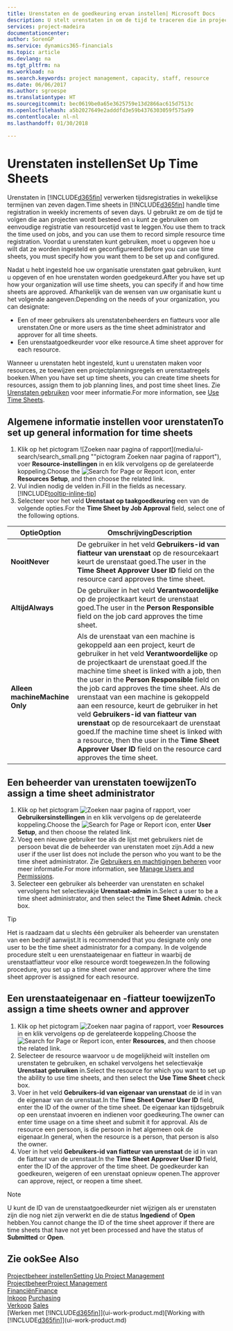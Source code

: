 ```yaml
---
title: Urenstaten en de goedkeuring ervan instellen| Microsoft Docs
description: U stelt urenstaten in om de tijd te traceren die in projecten en resources wordt gebruikt, wat u helpt bij projectbeheer, personeelsbezetting en capaciteit
services: project-madeira
documentationcenter: 
author: SorenGP
ms.service: dynamics365-financials
ms.topic: article
ms.devlang: na
ms.tgt_pltfrm: na
ms.workload: na
ms.search.keywords: project management, capacity, staff, resource
ms.date: 06/06/2017
ms.author: sgroespe
ms.translationtype: HT
ms.sourcegitcommit: bec0619be0a65e3625759e13d2866ac615d7513c
ms.openlocfilehash: a5b2027649e2adddfd3e59b4376303059f575a99
ms.contentlocale: nl-nl
ms.lasthandoff: 01/30/2018

---
```

# <a name="set-up-time-sheets"></a><span data-ttu-id="e3097-103">Urenstaten instellen</span><span class="sxs-lookup"><span data-stu-id="e3097-103">Set Up Time Sheets</span></span>
<span data-ttu-id="e3097-104">Urenstaten in [!INCLUDE[d365fin](includes/d365fin_md.md)] verwerken tijdsregistraties in wekelijkse termijnen van zeven dagen.</span><span class="sxs-lookup"><span data-stu-id="e3097-104">Time sheets in [!INCLUDE[d365fin](includes/d365fin_md.md)] handle time registration in weekly increments of seven days.</span></span> <span data-ttu-id="e3097-105">U gebruikt ze om de tijd te volgen die aan projecten wordt besteed en u kunt ze gebruiken om eenvoudige registratie van resourcetijd vast te leggen.</span><span class="sxs-lookup"><span data-stu-id="e3097-105">You use them to track the time used on jobs, and you can use them to record simple resource time registration.</span></span> <span data-ttu-id="e3097-106">Voordat u urenstaten kunt gebruiken, moet u opgeven hoe u wilt dat ze worden ingesteld en geconfigureerd.</span><span class="sxs-lookup"><span data-stu-id="e3097-106">Before you can use time sheets, you must specify how you want them to be set up and configured.</span></span>

<span data-ttu-id="e3097-107">Nadat u hebt ingesteld hoe uw organisatie urenstaten gaat gebruiken, kunt u opgeven of en hoe urenstaten worden goedgekeurd.</span><span class="sxs-lookup"><span data-stu-id="e3097-107">After you have set up how your organization will use time sheets, you can specify if and how time sheets are approved.</span></span> <span data-ttu-id="e3097-108">Afhankelijk van de wensen van uw organisatie kunt u het volgende aangeven:</span><span class="sxs-lookup"><span data-stu-id="e3097-108">Depending on the needs of your organization, you can designate:</span></span>

* <span data-ttu-id="e3097-109">Een of meer gebruikers als urenstatenbeheerders en fiatteurs voor alle urenstaten.</span><span class="sxs-lookup"><span data-stu-id="e3097-109">One or more users as the time sheet administrator and approver for all time sheets.</span></span>
* <span data-ttu-id="e3097-110">Een urenstaatgoedkeurder voor elke resource.</span><span class="sxs-lookup"><span data-stu-id="e3097-110">A time sheet approver for each resource.</span></span>

<span data-ttu-id="e3097-111">Wanneer u urenstaten hebt ingesteld, kunt u urenstaten maken voor resources, ze toewijzen een projectplanningsregels en urenstaatregels boeken.</span><span class="sxs-lookup"><span data-stu-id="e3097-111">When you have set up time sheets, you can create time sheets for resources, assign them to job planning lines, and post time sheet lines.</span></span> <span data-ttu-id="e3097-112">Zie [Urenstaten gebruiken](projects-how-use-time-sheets.md) voor meer informatie.</span><span class="sxs-lookup"><span data-stu-id="e3097-112">For more information, see [Use Time Sheets](projects-how-use-time-sheets.md).</span></span>

## <a name="to-set-up-general-information-for-time-sheets"></a><span data-ttu-id="e3097-113">Algemene informatie instellen voor urenstaten</span><span class="sxs-lookup"><span data-stu-id="e3097-113">To set up general information for time sheets</span></span>
1. <span data-ttu-id="e3097-114">Klik op het pictogram ![Zoeken naar pagina of rapport](media/ui-search/search_small.png ""pictogram Zoeken naar pagina of rapport"), voer **Resource-instellingen** in en klik vervolgens op de gerelateerde koppeling.</span><span class="sxs-lookup"><span data-stu-id="e3097-114">Choose the ![Search for Page or Report](media/ui-search/search_small.png "Search for Page or Report icon") icon, enter **Resources Setup**, and then choose the related link.</span></span>  
2. <span data-ttu-id="e3097-115">Vul indien nodig de velden in.</span><span class="sxs-lookup"><span data-stu-id="e3097-115">Fill in the fields as necessary.</span></span> [!INCLUDE[tooltip-inline-tip](includes/tooltip-inline-tip_md.md)]
3. <span data-ttu-id="e3097-116">Selecteer voor het veld **Urenstaat op taakgoedkeuring** een van de volgende opties.</span><span class="sxs-lookup"><span data-stu-id="e3097-116">For the **Time Sheet by Job Approval** field, select one of the following options.</span></span>

| <span data-ttu-id="e3097-117">Optie</span><span class="sxs-lookup"><span data-stu-id="e3097-117">Option</span></span> | <span data-ttu-id="e3097-118">Omschrijving</span><span class="sxs-lookup"><span data-stu-id="e3097-118">Description</span></span> |
| --- | --- |
| <span data-ttu-id="e3097-119">**Nooit**</span><span class="sxs-lookup"><span data-stu-id="e3097-119">**Never**</span></span> |<span data-ttu-id="e3097-120">De gebruiker in het veld **Gebruikers-id van fiatteur van urenstaat** op de resourcekaart keurt de urenstaat goed.</span><span class="sxs-lookup"><span data-stu-id="e3097-120">The user in the **Time Sheet Approver User ID** field on the resource card approves the time sheet.</span></span> |
| <span data-ttu-id="e3097-121">**Altijd**</span><span class="sxs-lookup"><span data-stu-id="e3097-121">**Always**</span></span> |<span data-ttu-id="e3097-122">De gebruiker in het veld **Verantwoordelijke** op de projectkaart keurt de urenstaat goed.</span><span class="sxs-lookup"><span data-stu-id="e3097-122">The user in the **Person Responsible** field on the job card approves the time sheet.</span></span> |
| <span data-ttu-id="e3097-123">**Alleen machine**</span><span class="sxs-lookup"><span data-stu-id="e3097-123">**Machine Only**</span></span> |<span data-ttu-id="e3097-124">Als de urenstaat van een machine is gekoppeld aan een project, keurt de gebruiker in het veld **Verantwoordelijke** op de projectkaart de urenstaat goed.</span><span class="sxs-lookup"><span data-stu-id="e3097-124">If the machine time sheet is linked with a job, then the user in the **Person Responsible** field on the job card approves the time sheet.</span></span> <span data-ttu-id="e3097-125">Als de urenstaat van een machine is gekoppeld aan een resource, keurt de gebruiker in het veld **Gebruikers-id van fiatteur van urenstaat** op de resourcekaart de urenstaat goed.</span><span class="sxs-lookup"><span data-stu-id="e3097-125">If the machine time sheet is linked with a resource, then the user in the **Time Sheet Approver User ID** field on the resource card approves the time sheet.</span></span> |

## <a name="to-assign-a-time-sheet-administrator"></a><span data-ttu-id="e3097-126">Een beheerder van urenstaten toewijzen</span><span class="sxs-lookup"><span data-stu-id="e3097-126">To assign a time sheet administrator</span></span>
1. <span data-ttu-id="e3097-127">Klik op het pictogram ![Zoeken naar pagina of rapport](media/ui-search/search_small.png "pictogram Zoeken naar pagina of rapport"), voer **Gebruikersinstellingen** in en klik vervolgens op de gerelateerde koppeling.</span><span class="sxs-lookup"><span data-stu-id="e3097-127">Choose the ![Search for Page or Report](media/ui-search/search_small.png "Search for Page or Report icon") icon, enter **User Setup**, and then choose the related link.</span></span>  
2. <span data-ttu-id="e3097-128">Voeg een nieuwe gebruiker toe als de lijst met gebruikers niet de persoon bevat die de beheerder van urenstaten moet zijn.</span><span class="sxs-lookup"><span data-stu-id="e3097-128">Add a new user if the user list does not include the person who you want to be the time sheet administrator.</span></span> <span data-ttu-id="e3097-129">Zie [Gebruikers en machtigingen beheren](ui-how-users-permissions.md) voor meer informatie.</span><span class="sxs-lookup"><span data-stu-id="e3097-129">For more information, see [Manage Users and Permissions](ui-how-users-permissions.md).</span></span>
3. <span data-ttu-id="e3097-130">Selecteer een gebruiker als beheerder van urenstaten en schakel vervolgens het selectievakje **Urenstaat-admin** in.</span><span class="sxs-lookup"><span data-stu-id="e3097-130">Select a user to be a time sheet administrator, and then select the **Time Sheet Admin.** check box.</span></span>  

> [!TIP]  
>   <span data-ttu-id="e3097-131">Het is raadzaam dat u slechts één gebruiker als beheerder van urenstaten van een bedrijf aanwijst.</span><span class="sxs-lookup"><span data-stu-id="e3097-131">It is recommended that you designate only one user to be the time sheet administrator for a company.</span></span> <span data-ttu-id="e3097-132">In de volgende procedure stelt u een urenstaateigenaar en fiatteur in waarbij de urenstaatfiatteur voor elke resource wordt toegewezen.</span><span class="sxs-lookup"><span data-stu-id="e3097-132">In the following procedure, you set up a time sheet owner and approver where the time sheet approver is assigned for each resource.</span></span>  

## <a name="to-assign-a-time-sheets-owner-and-approver"></a><span data-ttu-id="e3097-133">Een urenstaateigenaar en -fiatteur toewijzen</span><span class="sxs-lookup"><span data-stu-id="e3097-133">To assign a time sheets owner and approver</span></span>
1. <span data-ttu-id="e3097-134">Klik op het pictogram ![Zoeken naar pagina of rapport](media/ui-search/search_small.png "pictogram Zoeken naar pagina of rapport"), voer **Resources** in en klik vervolgens op de gerelateerde koppeling.</span><span class="sxs-lookup"><span data-stu-id="e3097-134">Choose the ![Search for Page or Report](media/ui-search/search_small.png "Search for Page or Report icon") icon, enter **Resources**, and then choose the related link.</span></span>
2. <span data-ttu-id="e3097-135">Selecteer de resource waarvoor u de mogelijkheid wilt instellen om urenstaten te gebruiken, en schakel vervolgens het selectievakje **Urenstaat gebruiken** in.</span><span class="sxs-lookup"><span data-stu-id="e3097-135">Select the resource for which you want to set up the ability to use time sheets, and then select the **Use Time Sheet** check box.</span></span>  
3. <span data-ttu-id="e3097-136">Voer in het veld **Gebruikers-id van eigenaar van urenstaat** de id in van de eigenaar van de urenstaat.</span><span class="sxs-lookup"><span data-stu-id="e3097-136">In the **Time Sheet Owner User ID** field, enter the ID of the owner of the time sheet.</span></span> <span data-ttu-id="e3097-137">De eigenaar kan tijdsgebruik op een urenstaat invoeren en indienen voor goedkeuring.</span><span class="sxs-lookup"><span data-stu-id="e3097-137">The owner can enter time usage on a time sheet and submit it for approval.</span></span> <span data-ttu-id="e3097-138">Als de resource een persoon, is die persoon in het algemeen ook de eigenaar.</span><span class="sxs-lookup"><span data-stu-id="e3097-138">In general, when the resource is a person, that person is also the owner.</span></span>  
4. <span data-ttu-id="e3097-139">Voer in het veld **Gebruikers-id van fiatteur van urenstaat** de id in van de fiatteur van de urenstaat.</span><span class="sxs-lookup"><span data-stu-id="e3097-139">In the **Time Sheet Approver User ID** field, enter the ID of the approver of the time sheet.</span></span> <span data-ttu-id="e3097-140">De goedkeurder kan goedkeuren, weigeren of een urenstaat opnieuw openen.</span><span class="sxs-lookup"><span data-stu-id="e3097-140">The approver can approve, reject, or reopen a time sheet.</span></span>  

> [!NOTE]  
>   <span data-ttu-id="e3097-141">U kunt de ID van de urenstaatgoedkeurder niet wijzigen als er urenstaten zijn die nog niet zijn verwerkt en die de status **Ingediend** of **Open** hebben.</span><span class="sxs-lookup"><span data-stu-id="e3097-141">You cannot change the ID of the time sheet approver if there are time sheets that have not yet been processed and have the status of **Submitted** or **Open**.</span></span>

## <a name="see-also"></a><span data-ttu-id="e3097-142">Zie ook</span><span class="sxs-lookup"><span data-stu-id="e3097-142">See Also</span></span>
[<span data-ttu-id="e3097-143">Projectbeheer instellen</span><span class="sxs-lookup"><span data-stu-id="e3097-143">Setting Up Project Management</span></span>](projects-setup-projects.md)  
[<span data-ttu-id="e3097-144">Projectbeheer</span><span class="sxs-lookup"><span data-stu-id="e3097-144">Project Management</span></span>](projects-manage-projects.md)  
[<span data-ttu-id="e3097-145">Financiën</span><span class="sxs-lookup"><span data-stu-id="e3097-145">Finance</span></span>](finance.md)  
<span data-ttu-id="e3097-146">[Inkoop](purchasing-manage-purchasing.md)       </span><span class="sxs-lookup"><span data-stu-id="e3097-146">[Purchasing](purchasing-manage-purchasing.md)       </span></span>  
<span data-ttu-id="e3097-147">[Verkoop](sales-manage-sales.md)    </span><span class="sxs-lookup"><span data-stu-id="e3097-147">[Sales](sales-manage-sales.md)    </span></span>  
<span data-ttu-id="e3097-148">[Werken met [!INCLUDE[d365fin](includes/d365fin_md.md)]](ui-work-product.md)</span><span class="sxs-lookup"><span data-stu-id="e3097-148">[Working with [!INCLUDE[d365fin](includes/d365fin_md.md)]](ui-work-product.md)</span></span>  


